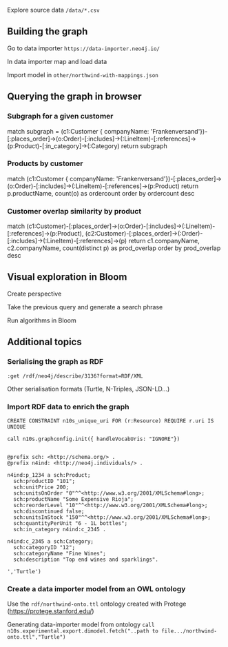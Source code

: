 Explore source data `/data/*.csv`

## Building the graph
Go to data importer `https://data-importer.neo4j.io/`

In data importer map and load data 

Import model in `other/northwind-with-mappings.json`


## Querying the graph in browser

### Subgraph for a given customer
match subgraph = (c1:Customer { companyName: 'Frankenversand'})-[:places_order]->(o:Order)-[:includes]->(:LineItem)-[:references]->(p:Product)-[:in_category]->(:Category)
return subgraph

### Products by customer
match (c1:Customer { companyName: 'Frankenversand'})-[:places_order]->(o:Order)-[:includes]->(:LineItem)-[:references]->(p:Product)
return p.productName, count(o) as ordercount
order by ordercount desc

### Customer overlap similarity by product
match (c1:Customer)-[:places_order]->(o:Order)-[:includes]->(:LineItem)-[:references]->(p:Product),
      (c2:Customer)-[:places_order]->(:Order)-[:includes]->(:LineItem)-[:references]->(p)
return c1.companyName, c2.companyName, count(distinct p) as prod_overlap order by prod_overlap desc


## Visual exploration in Bloom 

Create perspective

Take the previous query and generate a search phrase

Run algorithms in Bloom


## Additional topics

### Serialising the graph as RDF

`:get /rdf/neo4j/describe/3136?format=RDF/XML`

Other serialisation formats (Turtle, N-Triples, JSON-LD...)



### Import RDF data to enrich the graph 

`CREATE CONSTRAINT n10s_unique_uri FOR (r:Resource) REQUIRE r.uri IS UNIQUE`

`call n10s.graphconfig.init({ handleVocabUris: "IGNORE"})`

```call n10s.rdf.import.inline('

@prefix sch: <http://schema.org/> .
@prefix n4ind: <http://neo4j.individuals/> .

n4ind:p_1234 a sch:Product;
  sch:productID "101";
  sch:unitPrice 200;
  sch:unitsOnOrder "0"^^<http://www.w3.org/2001/XMLSchema#long>;
  sch:productName "Some Expensive Rioja";
  sch:reorderLevel "10"^^<http://www.w3.org/2001/XMLSchema#long>;
  sch:discontinued false;
  sch:unitsInStock "150"^^<http://www.w3.org/2001/XMLSchema#long>;
  sch:quantityPerUnit "6 - 1L bottles";
  sch:in_category n4ind:c_2345 .

n4ind:c_2345 a sch:Category;
  sch:categoryID "12";
  sch:categoryName "Fine Wines";
  sch:description "Top end wines and sparklings".

','Turtle')

```


### Create a data importer model from an OWL ontology

Use the `rdf/northwind-onto.ttl` ontology created with Protege (https://protege.stanford.edu/)

Generating data-importer model from ontology
`call n10s.experimental.export.dimodel.fetch("..path to file.../northwind-onto.ttl","Turtle")`

